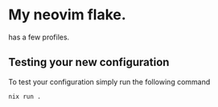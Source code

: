 # My neovim flake.

has a few profiles.


## Testing your new configuration

To test your configuration simply run the following command

```
nix run .
```
